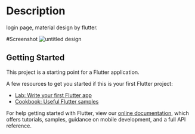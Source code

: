 # Description

login page, material design by flutter.

#Screenshot
![untitled design](https://user-images.githubusercontent.com/33099008/52173204-75be3e80-27a5-11e9-9a66-f519fb3718b8.jpg)


## Getting Started

This project is a starting point for a Flutter application.

A few resources to get you started if this is your first Flutter project:

- [Lab: Write your first Flutter app](https://flutter.io/docs/get-started/codelab)
- [Cookbook: Useful Flutter samples](https://flutter.io/docs/cookbook)

For help getting started with Flutter, view our 
[online documentation](https://flutter.io/docs), which offers tutorials, 
samples, guidance on mobile development, and a full API reference.

